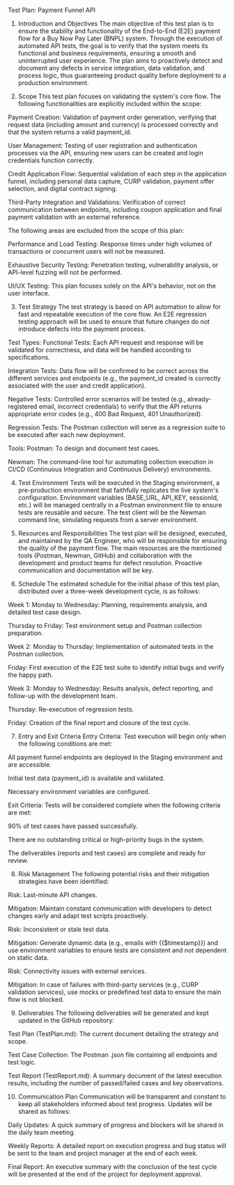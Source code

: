 Test Plan: Payment Funnel API
1. Introduction and Objectives
The main objective of this test plan is to ensure the stability and functionality of the End-to-End (E2E) payment flow for a Buy Now Pay Later (BNPL) system. Through the execution of automated API tests, the goal is to verify that the system meets its functional and business requirements, ensuring a smooth and uninterrupted user experience. The plan aims to proactively detect and document any defects in service integration, data validation, and process logic, thus guaranteeing product quality before deployment to a production environment.

2. Scope
This test plan focuses on validating the system's core flow. The following functionalities are explicitly included within the scope:

Payment Creation: Validation of payment order generation, verifying that request data (including amount and currency) is processed correctly and that the system returns a valid payment_id.

User Management: Testing of user registration and authentication processes via the API, ensuring new users can be created and login credentials function correctly.

Credit Application Flow: Sequential validation of each step in the application funnel, including personal data capture, CURP validation, payment offer selection, and digital contract signing.

Third-Party Integration and Validations: Verification of correct communication between endpoints, including coupon application and final payment validation with an external reference.

The following areas are excluded from the scope of this plan:

Performance and Load Testing: Response times under high volumes of transactions or concurrent users will not be measured.

Exhaustive Security Testing: Penetration testing, vulnerability analysis, or API-level fuzzing will not be performed.

UI/UX Testing: This plan focuses solely on the API's behavior, not on the user interface.

3. Test Strategy
The test strategy is based on API automation to allow for fast and repeatable execution of the core flow. An E2E regression testing approach will be used to ensure that future changes do not introduce defects into the payment process.

Test Types:
Functional Tests: Each API request and response will be validated for correctness, and data will be handled according to specifications.

Integration Tests: Data flow will be confirmed to be correct across the different services and endpoints (e.g., the payment_id created is correctly associated with the user and credit application).

Negative Tests: Controlled error scenarios will be tested (e.g., already-registered email, incorrect credentials) to verify that the API returns appropriate error codes (e.g., 400 Bad Request, 401 Unauthorized).

Regression Tests: The Postman collection will serve as a regression suite to be executed after each new deployment.

Tools:
Postman: To design and document test cases.

Newman: The command-line tool for automating collection execution in CI/CD (Continuous Integration and Continuous Delivery) environments.

4. Test Environment
Tests will be executed in the Staging environment, a pre-production environment that faithfully replicates the live system's configuration. Environment variables (BASE_URL, API_KEY, sessionId, etc.) will be managed centrally in a Postman environment file to ensure tests are reusable and secure. The test client will be the Newman command line, simulating requests from a server environment.

5. Resources and Responsibilities
The test plan will be designed, executed, and maintained by the QA Engineer, who will be responsible for ensuring the quality of the payment flow. The main resources are the mentioned tools (Postman, Newman, GitHub) and collaboration with the development and product teams for defect resolution. Proactive communication and documentation will be key.

6. Schedule
The estimated schedule for the initial phase of this test plan, distributed over a three-week development cycle, is as follows:

Week 1:
Monday to Wednesday: Planning, requirements analysis, and detailed test case design.

Thursday to Friday: Test environment setup and Postman collection preparation.

Week 2:
Monday to Thursday: Implementation of automated tests in the Postman collection.

Friday: First execution of the E2E test suite to identify initial bugs and verify the happy path.

Week 3:
Monday to Wednesday: Results analysis, defect reporting, and follow-up with the development team.

Thursday: Re-execution of regression tests.

Friday: Creation of the final report and closure of the test cycle.

7. Entry and Exit Criteria
Entry Criteria: Test execution will begin only when the following conditions are met:

All payment funnel endpoints are deployed in the Staging environment and are accessible.

Initial test data (payment_id) is available and validated.

Necessary environment variables are configured.

Exit Criteria: Tests will be considered complete when the following criteria are met:

90% of test cases have passed successfully.

There are no outstanding critical or high-priority bugs in the system.

The deliverables (reports and test cases) are complete and ready for review.

8. Risk Management
The following potential risks and their mitigation strategies have been identified:

Risk: Last-minute API changes.

Mitigation: Maintain constant communication with developers to detect changes early and adapt test scripts proactively.

Risk: Inconsistent or stale test data.

Mitigation: Generate dynamic data (e.g., emails with {{$timestamp}}) and use environment variables to ensure tests are consistent and not dependent on static data.

Risk: Connectivity issues with external services.

Mitigation: In case of failures with third-party services (e.g., CURP validation services), use mocks or predefined test data to ensure the main flow is not blocked.

9. Deliverables
The following deliverables will be generated and kept updated in the GitHub repository:

Test Plan (TestPlan.md): The current document detailing the strategy and scope.

Test Case Collection: The Postman .json file containing all endpoints and test logic.

Test Report (TestReport.md): A summary document of the latest execution results, including the number of passed/failed cases and key observations.

10. Communication Plan
Communication will be transparent and constant to keep all stakeholders informed about test progress. Updates will be shared as follows:

Daily Updates: A quick summary of progress and blockers will be shared in the daily team meeting.

Weekly Reports: A detailed report on execution progress and bug status will be sent to the team and project manager at the end of each week.

Final Report: An executive summary with the conclusion of the test cycle will be presented at the end of the project for deployment approval.
